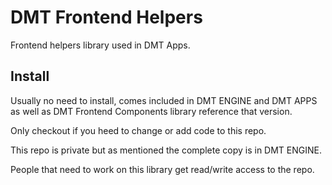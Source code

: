 # DMT Frontend Helpers

Frontend helpers library used in DMT Apps.

## Install

Usually no need to install, comes included in DMT ENGINE and DMT APPS as well as DMT Frontend Components library reference that version.

Only checkout if you heed to change or add code to this repo.

This repo is private but as mentioned the complete copy is in DMT ENGINE.

People that need to work on this library get read/write access to the repo.
